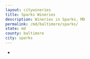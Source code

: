 ```yaml
---
layout: citywineries
title: Sparks Wineries
description: Wineries in Sparks, MD
permalink: /md/baltimore/sparks/
state: md
county: baltimore
city: sparks
---
```

-
